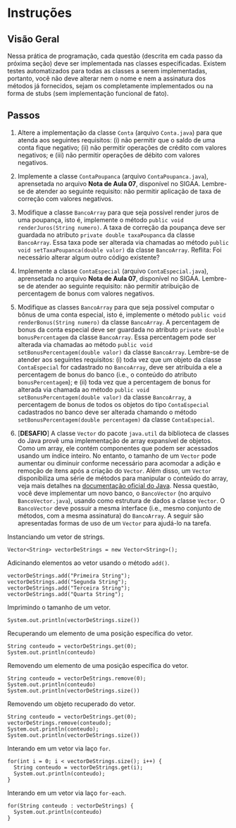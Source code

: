 # Instruções  

## Visão Geral

Nessa prática de programação, cada questão (descrita em cada passo da próxima seção) deve ser implementada nas classes especificadas. Existem testes automatizados para todas as classes a serem implementadas, portanto, você não deve alterar nem o nome e nem a assinatura dos métodos já fornecidos, sejam os completamente implementados ou na forma de stubs (sem implementação funcional de fato).

## Passos

1. Altere a implementação da classe `Conta` (arquivo `Conta.java`) para que atenda aos seguintes requisitos: (i) não permitir que o saldo de uma conta fique negativo; (ii) não permitir operações de crédito com valores negativos; e (iii)  não permitir operações de débito com valores negativos.

2. Implemente a classe `ContaPoupanca` (arquivo `ContaPoupanca.java`), aprensetada no arquivo **Nota de Aula 07**, disponível no SIGAA. Lembre-se de atender ao seguinte requisito: não permitir aplicação de taxa de correção com valores negativos.
  
3. Modifique a classe `BancoArray` para que seja possível render juros de uma poupança, isto é, implemente o método  `public void renderJuros(String numero)`. A taxa de correção da poupança deve ser guardada no atributo `private double taxaPoupanca` da classe `BancoArray`. Essa taxa pode ser alterada via chamadas ao método `public void setTaxaPoupanca(double valor)` da classe `BancoArray`. Reflita: Foi necessário alterar algum outro código existente?

4. Implemente a classe `ContaEspecial` (arquivo `ContaEspecial.java`), aprensetada no arquivo **Nota de Aula 07**, disponível no SIGAA. Lembre-se de atender ao seguinte requisito: não permitir atribuição de percentagem de bonus com valores negativos.

5. Modifique as classes `BancoArray` para que seja possível computar o bônus de uma conta especial, isto é, implemente o método `public void renderBonus(String numero)` da classe `BancoArray`. A percentagem de bonus da conta especial deve ser guardada no atributo `private double bonusPercentagem` da classe `BancoArray`. Essa percentagem  pode ser alterada via chamadas ao método `public void setBonusPercentagem(double valor)` da classe `BancoArray`. Lembre-se de atender aos seguintes requisitos: (i) toda vez que um objeto da classe `ContaEspecial` for cadastrado no `BancoArray`, deve ser atribuída a ele a percentagem de bonus do banco (i.e., o conteúdo do atributo `bonusPercentagem`); e (ii) toda vez que a percentagem de bonus for alterada via chamada ao método `public void setBonusPercentagem(double valor)` da classe `BancoArray`, a percentagem de bonus de todos os objetos do tipo `ContaEspecial` cadastrados no banco deve ser alterada chamando o método `setBonusPercentagem(double percentagem)` da classe `ContaEspecial`.

6. [**DESAFIO**] A classe `Vector` do pacote `java.util` da biblioteca de classes do Java provê uma implementação de array expansível de objetos. Como um array, ele contém componentes que podem ser acessados usando um índice inteiro. No entanto, o tamanho de um `Vector` pode aumentar ou diminuir conforme necessário para acomodar a adição e remoção de itens após a criação do `Vector`. Além disso, um `Vector` disponibiliza uma série de métodos para manipular o conteúdo do array, veja mais detalhes na [documentação oficial do Java](https://docs.oracle.com/javase/8/docs/api/java/util/Vector.html). Nessa questão, você deve implementar um novo banco, o `BancoVector` (no arquivo `BancoVector.java`), usando como estrutura de dados a classe `Vector`. O `BancoVector` deve possuir a mesma interface (i.e., mesmo conjunto de métodos, com a mesma assinatura) do `BancoArray`. A seguir são apresentadas formas de uso de um `Vector` para ajudá-lo na tarefa. 


Instanciando um vetor de strings.
```
Vector<String> vectorDeStrings = new Vector<String>();
```

Adicinando elementos ao vetor usando o método `add()`.
```
vectorDeStrings.add("Primeira String");
vectorDeStrings.add("Segunda String");
vectorDeStrings.add("Terceira String");
vectorDeStrings.add("Quarta String");
```

Imprimindo o tamanho de um vetor.
```
System.out.println(vectorDeStrings.size())
```

Recuperando um elemento de uma posição específica do vetor.
```
String conteudo = vectorDeStrings.get(0);
System.out.println(conteudo)
```

Removendo um elemento de uma posição específica do vetor.
```
String conteudo = vectorDeStrings.remove(0);
System.out.println(conteudo)
System.out.println(vectorDeStrings.size())
```

Removendo um objeto recuperado do vetor.
```
String conteudo = vectorDeStrings.get(0);
vectorDeStrings.remove(conteudo);
System.out.println(conteudo);
System.out.println(vectorDeStrings.size())
```

Interando em um vetor via laço `for`.
```
for(int i = 0; i < vectorDeStrings.size(); i++) {
  String conteudo = vectorDeStrings.get(i);
  System.out.println(conteudo);
}
```

Interando em um vetor via laço `for-each`.
```
for(String conteudo : vectorDeStrings) {
  System.out.println(conteudo)
}
```
